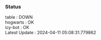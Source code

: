 ### Status


table : DOWN  
hogwarts : OK  
icy-bot : OK  
Latest Update : 2024-04-11 05:08:31.779862

